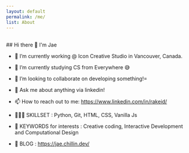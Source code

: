 ```yaml
---
layout: default
permalink: /me/
list: About
---
```

<br>
## Hi there 👋 I'm Jae

- 🔭 I’m currently working @ Icon Creative Studio in Vancouver, Canada.
- 🌱 I’m currently studying CS from Everywhere 😅
- 👯 I’m looking to collaborate on developing something!=
- 💬 Ask me about anything via linkedin!
- 📫 How to reach out to me: https://www.linkedin.com/in/rakeid/

- 👨🏻‍💻 SKILLSET : Python, Git, HTML, CSS, Vanilla Js

- 🔑 KEYWORDS for interests : Creative coding, Interactive Development and Computational Design

- 📝 BLOG : https://jae.chillin.dev/
